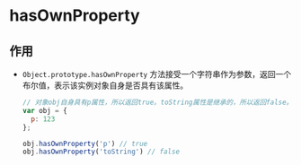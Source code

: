 # hasOwnProperty

## 作用

*   `Object.prototype.hasOwnProperty` 方法接受一个字符串作为参数，返回一个布尔值，表示该实例对象自身是否具有该属性。

    ```javascript
    // 对象obj自身具有p属性，所以返回true。toString属性是继承的，所以返回false。
    var obj = {
      p: 123
    };

    obj.hasOwnProperty('p') // true
    obj.hasOwnProperty('toString') // false
    ```

